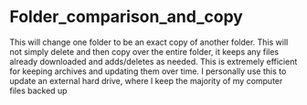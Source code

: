 # Folder_comparison_and_copy
This will change one folder to be an exact copy of another folder. This will not simply delete and then copy over the entire folder, it keeps any files already downloaded and adds/deletes as needed. This is extremely efficient for keeping archives and updating them over time. I personally use this to update an external hard drive, where I keep the majority of my computer files backed up
